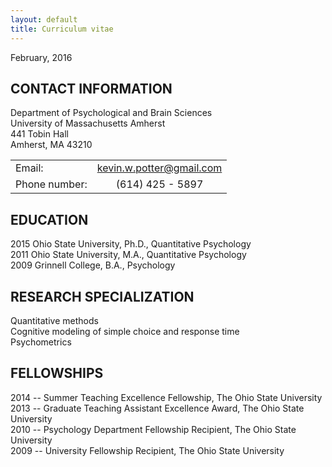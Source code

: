 ```yaml
---
layout: default
title: Curriculum vitae
---
```


February, 2016

## CONTACT INFORMATION

Department of Psychological and Brain Sciences  
University of Massachusetts Amherst  
441 Tobin Hall  
Amherst, MA 43210  

| | |
| - | :-: |
|Email:| kevin.w.potter@gmail.com|
|Phone number:| (614) 425 - 5897 |

## EDUCATION

2015 Ohio State University, Ph.D., Quantitative Psychology  
2011 Ohio State University, M.A., Quantitative Psychology  
2009 Grinnell College, B.A., Psychology

## RESEARCH SPECIALIZATION

Quantitative methods  
Cognitive modeling of simple choice and response time  
Psychometrics

## FELLOWSHIPS

2014 -- Summer Teaching Excellence Fellowship, The Ohio State University  
2013 -- Graduate Teaching Assistant Excellence Award, The Ohio State University  
2010 -- Psychology Department Fellowship Recipient, The Ohio State University  
2009 -- University Fellowship Recipient, The Ohio State University
